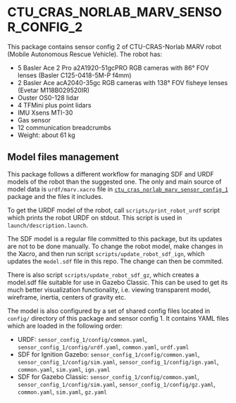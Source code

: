 # CTU\_CRAS\_NORLAB\_MARV\_SENSOR\_CONFIG\_2

This package contains sensor config 2 of CTU-CRAS-Norlab MARV robot (Mobile Autonomous Rescue Vehicle). The robot has:

- 5 Basler Ace 2 Pro a2A1920-51gcPRO RGB cameras with 86° FOV lenses (Basler C125-0418-5M-P f4mm)
- 2 Basler Ace acA2040-35gc RGB cameras with 138° FOV fisheye lenses (Evetar M118B029520IR)
- Ouster OS0-128 lidar
- 4 TFMini plus point lidars
- IMU Xsens MTI-30
- Gas sensor
- 12 communication breadcrumbs
- Weight: about 61 kg

## Model files management

This package follows a different workflow for managing SDF and URDF models of the robot than the suggested one. The only and main source of model data is `urdf/marv.xacro` file in [`ctu_cras_norlab_marv_sensor_config_1`](../ctu_cras_norlab_marv_sensor_config_1) package and the files it includes.

To get the URDF model of the robot, call `scripts/print_robot_urdf` script which prints the robot URDF on stdout. This script is used in `launch/description.launch`.

The SDF model is a regular file committed to this package, but its updates are not
to be done manually. To change the robot model, make changes in the Xacro, and then run script `scripts/update_robot_sdf_ign`, which updates the `model.sdf` file in this repo. The change can then be commited.

There is also script `scripts/update_robot_sdf_gz`, which creates a model.sdf file suitable for use in Gazebo Classic. This can be used to get its much better visualization functionality, i.e. viewing transparent model, wireframe, inertia, centers of gravity etc.

The model is also configured by a set of shared config files located in `config/` directory of this package and sensor config 1. It contains YAML files which are loaded in the following order:

- URDF: `sensor_config_1/config/common.yaml`, `sensor_config_1/config/urdf.yaml`, `common.yaml`, `urdf.yaml`
- SDF for Ignition Gazebo: `sensor_config_1/config/common.yaml`, `sensor_config_1/config/sim.yaml`, `sensor_config_1/config/ign.yaml`, `common.yaml`, `sim.yaml`, `ign.yaml`
- SDF for Gazebo Classic: `sensor_config_1/config/common.yaml`, `sensor_config_1/config/sim.yaml`, `sensor_config_1/config/gz.yaml`, `common.yaml`, `sim.yaml`, `gz.yaml`